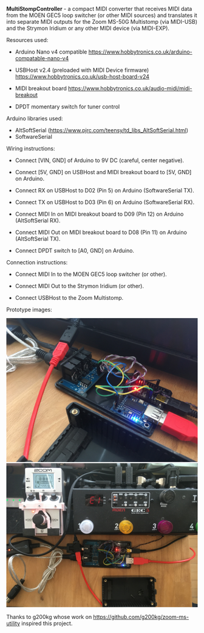 **MultiStompController** - a compact MIDI converter that receives MIDI data from the MOEN GEC5 loop switcher (or other MIDI sources) and translates it into separate MIDI outputs for the Zoom MS-50G Multistomp (via MIDI-USB) and the Strymon Iridium or any other MIDI device (via MIDI-EXP).


Resources used:

- Arduino Nano v4 compatible
    https://www.hobbytronics.co.uk/arduino-compatable-nano-v4


- USBHost v2.4 (preloaded with MIDI Device firmware)
    https://www.hobbytronics.co.uk/usb-host-board-v24


- MIDI breakout board
    https://www.hobbytronics.co.uk/audio-midi/midi-breakout


- DPDT momentary switch for tuner control


Arduino libraries used:
- AltSoftSerial (https://www.pjrc.com/teensy/td_libs_AltSoftSerial.html)
- SoftwareSerial



Wiring instructions:

- Connect [VIN, GND] of Arduino to 9V DC (careful, center negative).

- Connect [5V, GND] on USBHost and MIDI breakout board to [5V, GND] on Arduino.

- Connect RX on USBHost to D02 (Pin 5) on Arduino (SoftwareSerial TX).

- Connect TX on USBHost to D03 (Pin 6) on Arduino (SoftwareSerial RX).

- Connect MIDI In on MIDI breakout board to D09 (Pin 12) on Arduino (AltSoftSerial RX).

- Connect MIDI Out on MIDI breakout board to D08 (Pin 11) on Arduino (AltSoftSerial TX).

- Connect DPDT switch to [A0, GND] on Arduino.



Connection instructions:

- Connect MIDI In to the MOEN GEC5 loop switcher (or other).

- Connect MIDI Out to the Strymon Iridium (or other).

- Connect USBHost to the Zoom Multistomp.


Prototype images:

![Overview 1](https://github.com/HamiltonGerlach/MultiStompController/blob/master/doc/images/Overview1.jpg)
![Overview 2](https://github.com/HamiltonGerlach/MultiStompController/blob/master/doc/images/Overview2.jpg)



Thanks to g200kg whose work on https://github.com/g200kg/zoom-ms-utility inspired this project.
